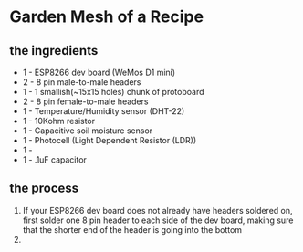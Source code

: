 # Garden Mesh of a Recipe 

## the ingredients

* 1 - ESP8266 dev board (WeMos D1 mini)
* 2 - 8 pin male-to-male headers
* 1 - 1 smallish(~15x15 holes) chunk of protoboard
* 2 - 8 pin female-to-male headers
* 1 - Temperature/Humidity sensor (DHT-22)
* 1 - 10Kohm resistor
* 1 - Capacitive soil moisture sensor
* 1 - Photocell (Light Dependent Resistor (LDR)) 
* 1 - 
* 1 - .1uF capacitor

## the process

1. If your ESP8266 dev board does not already have headers soldered on, first solder 
one 8 pin header to each side of the dev board, making sure that the shorter end of the header is going into the bottom 
2.  

